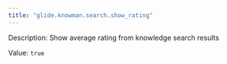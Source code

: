 ```yaml
---
title: "glide.knowman.search.show_rating"
---
```


Description: Show average rating from  knowledge search results

Value: `true`